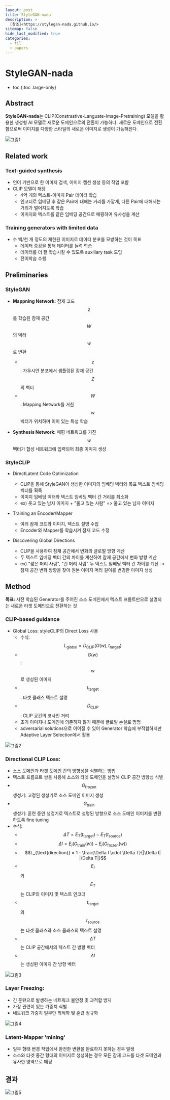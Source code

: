 ```yaml
---
layout: post
title: StyleGAN-nada
description: >
  [참조]<https://stylegan-nada.github.io/>
sitemap: false
hide_last_modified: true
categories:
  - til
  - papers
---
```


# StyleGAN-nada

* toc
{:toc .large-only}

## Abstract

**StyleGAN-nada**는 CLIP(Constrastive-Languate-Image-Pretraining) 모델을 활용한 생성형 AI 모델로 새로운 도메인으로의 전환이 가능하다. 새로운 도메인으로 전환함으로써 이미지를 다양한 스타일의 새로운 이미지로 생성이 가능해진다.

![그림1](/assets/img/papers/stylegan_ex.png)

## Related work

### Text-guided synthesis

- 언어 기반으로 한 이미지 검색, 이미지 캡션 생성 등의 작업 포함
- CLIP 모델이 해당
  - 4억 개의 텍스트-이미지 Pair 데이터 학습
  - 인코더로 임베딩 후 같은 Pair에 대해는 거리를 가깝게, 다른 Pair에 대해서는 거리가 멀어지도록 학습
  - 이미지와 텍스트를 같은 임베딩 공간으로 매핑하여 유사성을 계산

### Training generators with limited data

- 수 백/천 개 정도의 제한된 이미지로 데이터 분포를 모방하는 것이 목표
  - 데이터 증강을 통해 데이터를 늘려 학습
  - 데이터를 더 잘 학습시킬 수 있도록 auxiliary task 도입
  - 전이학습 수행

## Preliminaries

### StyleGAN

- **Mappning Network:** 잠재 코드 $$z$$ 를 학습된 잠재 공간 $$W$$의 벡터 $$w$$로 변환
  - $$z$$: 가우시안 분포에서 샘플링된 잠재 공간 $$Z$$의 벡터
  - $$W$$: Mapping Network를 거친 $$w$$ 벡터가 위치하며 이미 있는 특성 학습

- **Synthesis Network:** 매핑 네트워크를 거진 $$w$$ 벡터가 합성 네트워크에 입력되어 최종 이미지 생성

### StyleCLIP

- DirectLatent Code Optimization
  - CLIP을 통해 StyleGAN이 생성한 이미지의 임베딩 벡터와 목표 텍스트 임베딩 벡터를 획득 
  - 이미지 임베딩 벡터와 텍스트 임베딩 벡터 간 거리를 최소화
  - ex) 웃고 있는 남자 이미지 + "울고 있는 사람" => 울고 있는 남자 이미지

- Training an Encoder/Mapper
  - 여러 잠재 코드와 이미지, 텍스트 설명 수집
  - Encoder와 Mapper를 학습시켜 잠재 코드 수정

- Discovering Global Directions
  - CLIP을 사용하여 잠재 공간에서 변화의 글로벌 방향 계산
  - 두 텍스트 임베딩 벡터 간의 차이를 계산하여 잠재 공간에서 변화 방향 계산
  - ex) "짧은 머리 사람", "긴 머리 사람" 두 텍스트 임베딩 벡터 간 차이를 계산 -> 잠재 공간 변화 방향을 찾아 원본 이미지 머리 길이를 변경한 이미지 생성

## Method

**목표:** 사전 학습된 Generator를 주어진 소스 도메인에서 텍스트 프롬트만으로 설명되는 새로운 타겟 도메인으로 전환하는 것

### CLIP-based guidance

- Global Loss: styleCLIP의 Direct Loss 사용
  - 수식: $$L_{\text{global}} = D_{\text{CLIP}} (G(w), t_{\text{target}})$$
  - $$G(w)$$: $$w$$로 생성된 이미지
  - $$t_{\text{target}}$$: 타겟 클래스 텍스트 설명
  - $$D_{\text{CLIP}}$$: CLIP 공간의 코사인 거리
  - 초기 이미지나 도메인에 의존하지 않기 때문에 글로벌 손실로 명명
  - adversarial solutions으로 이어질 수 있어 Generator 학습에 부적합하지만 Adaptive Layer Selection에서 활용

![그림2](/assets/img/papers/stylegan_arch.png)

### Directional CLIP Loss: 
- 소스 도메인과 타겟 도메인 간의 방향성을 식별하는 방법
- 텍스트 프롬프트 쌍을 사용해 소스와 타겟 도메인을 설명해 CLIP 공간 방향성 식별
- $$G_{\text{frozen}}$$ 생성기: 고정된 생성기로 소스 도메인 이미지 생성
- $$G_{\text{train}}$$ 생성기: 훈련 중인 생겅기로 텍스트로 설명된 방향으로 소스 도메인 이미지를 변환하도록 fine tuning
- 수식:
  - $$\Delta T = E_T(t_{\text{target}}) - E_T(t_{\text{source}})$$
  - $$\Delta I = E_I(G_{\text{train}}(w)) - E_I(G_{\text{frozen}}(w))$$
  - $$L_{\text{direction}} = 1 - \frac{\Delta I \cdot \Delta T}{|\Delta I| |\Delta T|}$$
  - $$E_I$$와 $$E_T$$는 CLIP의 이미지 및 텍스트 인코더
  - $$t_{\text{target}}$$와 $$t_{\text{source}}$$는 타겟 클래스와 소스 클래스의 텍스트 설명
  - $$\Delta T$$는 CLIP 공간에서의 텍스트 간 방향 벡터
  - $$\Delta I$$는 생성된 이미지 간 방향 벡터

![그림3](/assets/img/papers/clip_direction.png)

### Layer Freezing:

- 긴 훈련으로 발생하는 네트워크 불안정 및 과적합 방지
- 가장 관련이 있는 가중치 식별
- 네트워크 가중치 일부만 최적화 및 훈련 정규화

![그림4](/assets/img/papers/layer_freezing.png)

### Latent-Mapper 'mining'

- 일부 형태 변경 작업에서 완전한 변환을 완료하지 못하는 경우 발생
- 소스와 타겟 중간 형태의 이미지로 생성하는 경우 모든 잠재 코드를 타겟 도메인과 유사한 영역으로 매핑

## 결과

![그림5](/assets/img/papers/stylegan_result.png)
